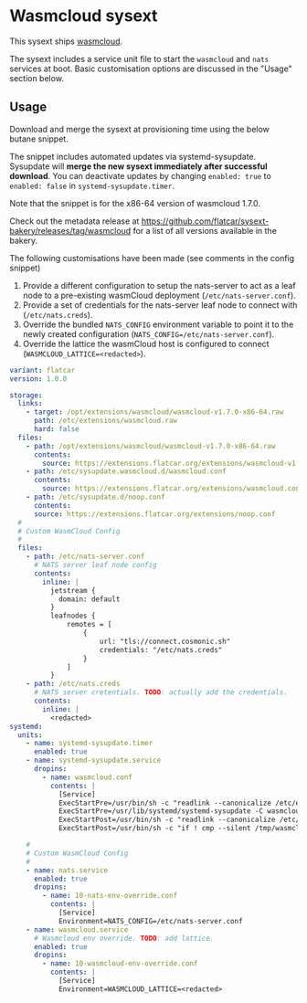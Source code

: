 # Wasmcloud sysext

This sysext ships [wasmcloud](https://wasmcloud.com/).

The sysext includes a service unit file to start the `wasmcloud` and `nats` services at boot.
Basic customisation options are discussed in the "Usage" section below.

## Usage

Download and merge the sysext at provisioning time using the below butane snippet.

The snippet includes automated updates via systemd-sysupdate.
Sysupdate will **merge the new sysext immediately after successful download**.
You can deactivate updates by changing `enabled: true` to `enabled: false` in `systemd-sysupdate.timer`.

Note that the snippet is for the x86-64 version of wasmcloud 1.7.0.

Check out the metadata release at https://github.com/flatcar/sysext-bakery/releases/tag/wasmcloud for a list of all versions available in the bakery.

The following customisations have been made (see comments in the config snippet)

1. Provide a different configuration to setup the nats-server to act as a leaf node to a pre-existing wasmCloud deployment (`/etc/nats-server.conf`).
2. Provide a set of credentials for the nats-server leaf node to connect with (`/etc/nats.creds`).
3. Override the bundled `NATS_CONFIG` environment variable to point it to the newly created configuration (`NATS_CONFIG=/etc/nats-server.conf`).
4. Override the lattice the wasmCloud host is configured to connect (`WASMCLOUD_LATTICE=<redacted>`).

```yaml
variant: flatcar
version: 1.0.0

storage:
  links:
    - target: /opt/extensions/wasmcloud/wasmcloud-v1.7.0-x86-64.raw
      path: /etc/extensions/wasmcloud.raw
      hard: false
  files:
    - path: /opt/extensions/wasmcloud/wasmcloud-v1.7.0-x86-64.raw
      contents:
        source: https://extensions.flatcar.org/extensions/wasmcloud-v1.7.0-x86-64.raw
    - path: /etc/sysupdate.wasmcloud.d/wasmcloud.conf
      contents:
        source: https://extensions.flatcar.org/extensions/wasmcloud.conf
    - path: /etc/sysupdate.d/noop.conf
      contents:
      source: https://extensions.flatcar.org/extensions/noop.conf
  #
  # Custom WasmCloud Config
  #
  files:
    - path: /etc/nats-server.conf
      # NATS server leaf node config
      contents:
        inline: |
          jetstream {
            domain: default
          }
          leafnodes {
              remotes = [
                  {
                      url: "tls://connect.cosmonic.sh"
                      credentials: "/etc/nats.creds"
                  }
              ]
          }
    - path: /etc/nats.creds
      # NATS server cretentials. TODO: actually add the credentials.
      contents:
        inline: |
          <redacted>
systemd:
  units:
    - name: systemd-sysupdate.timer
      enabled: true
    - name: systemd-sysupdate.service
      dropins:
        - name: wasmcloud.conf
          contents: |
            [Service]
            ExecStartPre=/usr/bin/sh -c "readlink --canonicalize /etc/extensions/wasmcloud.raw > /tmp/wasmcloud"
            ExecStartPre=/usr/lib/systemd/systemd-sysupdate -C wasmcloud update
            ExecStartPost=/usr/bin/sh -c "readlink --canonicalize /etc/extensions/wasmcloud.raw > /tmp/wasmcloud-new"
            ExecStartPost=/usr/bin/sh -c "if ! cmp --silent /tmp/wasmcloud /tmp/wasmcloud-new; then systemd-sysext refresh; fi"

    #
    # Custom WasmCloud Config
    #
    - name: nats.service
      enabled: true
      dropins:
        - name: 10-nats-env-override.conf
          contents: |
            [Service]
            Environment=NATS_CONFIG=/etc/nats-server.conf
    - name: wasmcloud.service
      # Wasmcloud env override. TODO: add lattice.
      enabled: true
      dropins:
        - name: 10-wasmcloud-env-override.conf
          contents: |
            [Service]
            Environment=WASMCLOUD_LATTICE=<redacted>
```

